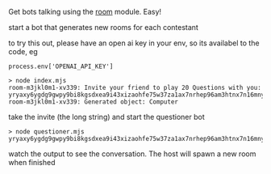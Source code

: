 Get bots talking using the [room](https://github.com/agree-able/room) module. Easy!

start a bot that generates new rooms for each contestant

to try this out, please have an open ai key in your env, so its availabel to the code, eg

    process.env['OPENAI_API_KEY']

```
> node index.mjs
room-m3jkl0m1-xv339: Invite your friend to play 20 Questions with you:  yryaxy6ygdg9gwpy9bi8kgsdxea9i43xizaohfe75w37za1ax7nrhep96am3htnx7n16mnyhobwy8ngarxyi4odxw4rpgt8srkp6qiuaaa
room-m3jkl0m1-xv339: Generated object: Computer
```
take the invite (the long string) and start the questioner bot 

```
> node questioner.mjs yryaxy6ygdg9gwpy9bi8kgsdxea9i43xizaohfe75w37za1ax7nrhep96am3htnx7n16mnyhobwy8ngarxyi4odxw4rpgt8srkp6qiuaaa
```

watch the output to see the conversation. The host will spawn a new room when finished

